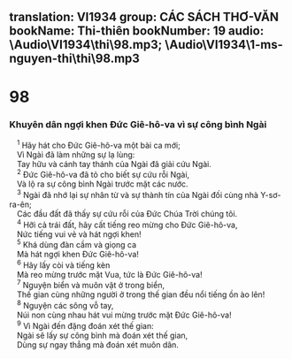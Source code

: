 translation: VI1934
group: CÁC SÁCH THƠ-VĂN
bookName: Thi-thiên 
bookNumber: 19
audio: \Audio\VI1934\thi\98.mp3; \Audio\VI1934\1-ms-nguyen-thi\thi\98.mp3
-------

<div class="title"><h1>98</h1><h3>Khuyên dân ngợi khen Đức Giê-hô-va vì sự công bình Ngài</h3></div>
<span class="verse thi_98_1"> <sup>1</sup> Hãy hát cho Đức Giê-hô-va một bài ca mới; <br/> Vì Ngài đã làm những sự lạ lùng: <br/> Tay hữu và cánh tay thánh của Ngài đã giải cứu Ngài. <br/></span>
<span class="verse thi_98_2"> <sup>2</sup> Đức Giê-hô-va đã tỏ cho biết sự cứu rỗi Ngài, <br/> Và lộ ra sự công bình Ngài trước mặt các nước. <br/></span>
<span class="verse thi_98_3"> <sup>3</sup> Ngài đã nhớ lại sự nhân từ và sự thành tín của Ngài đối cùng nhà Y-sơ-ra-ên; <br/> Các đầu đất đã thấy sự cứu rỗi của Đức Chúa Trời chúng tôi. <br/></span>
<span class="verse thi_98_4"> <sup>4</sup> Hỡi cả trái đất, hãy cất tiếng reo mừng cho Đức Giê-hô-va, <br/> Nức tiếng vui vẻ và hát ngợi khen! <br/></span>
<span class="verse thi_98_5"> <sup>5</sup> Khá dùng đàn cầm và giọng ca <br/> Mà hát ngợi khen Đức Giê-hô-va! <br/></span>
<span class="verse thi_98_6"> <sup>6</sup> Hãy lấy còi và tiếng kèn <br/> Mà reo mừng trước mặt Vua, tức là Đức Giê-hô-va! <br/></span>
<span class="verse thi_98_7"> <sup>7</sup> Nguyện biển và muôn vật ở trong biển, <br/> Thế gian cùng những người ở trong thế gian đều nổi tiếng ồn ào lên! <br/></span>
<span class="verse thi_98_8"> <sup>8</sup> Nguyện các sông vỗ tay, <br/> Núi non cùng nhau hát vui mừng trước mặt Đức Giê-hô-va! <br/></span>
<span class="verse thi_98_9"> <sup>9</sup> Vì Ngài đến đặng đoán xét thế gian: <br/> Ngài sẽ lấy sự công bình mà đoán xét thế gian, <br/> Dùng sự ngay thẳng mà đoán xét muôn dân. <br/></span>

